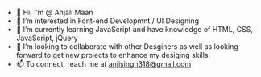 - 👋 Hi, I’m @ Anjali Maan
- 👀 I’m interested in Font-end Developmnt / UI Designing
- 🌱 I’m currently learning JavaScript and have knowledge of HTML, CSS, JavaScript, jQuery
- 💞️ I’m looking to collaborate with other Desginers as well as looking forward to get new projects to enhance my desiging skills.
- 📫 To connect, reach me at anjisingh318@gmail.com

<!---
anjisingh318/anjisingh318 is a ✨ special ✨ repository because its `README.md` (this file) appears on your GitHub profile.
You can click the Preview link to take a look at your changes.
--->

